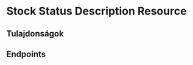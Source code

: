 # Stock Status Description Resource

## Tulajdonságok

<ResourceProperties :resource="'stock_status_description'" :lang="'hu'"/>

## Endpoints

[//]: <> (GET ENDPOINT)
<ResourceEndpoint :resource="'stock_status_description'" :endpoint="'get'" :lang="'hu'">

<template v-slot:responseJSON>

<<< @/docs/fixtures/api/stock_status_description/response/json/get_id.json

</template>

<template v-slot:responseXML>

<<< @/docs/fixtures/api/stock_status_description/response/xml/get_id.xml

</template>

</ResourceEndpoint>

[//]: <> (GETCOLLECTION ENDPOINT)
<ResourceEndpoint :resource="'stock_status_description'" :endpoint="'getCollection'" :lang="'hu'">

<template v-slot:responseJSON>

<<< @/docs/fixtures/api/stock_status_description/response/json/get_page.json

</template>

<template v-slot:responseXML>

<<< @/docs/fixtures/api/stock_status_description/response/xml/get_page.xml

</template>

</ResourceEndpoint>

